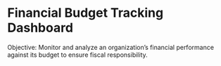 # Financial Budget Tracking Dashboard
Objective: Monitor and analyze an organization’s financial performance against its budget to ensure fiscal responsibility.
